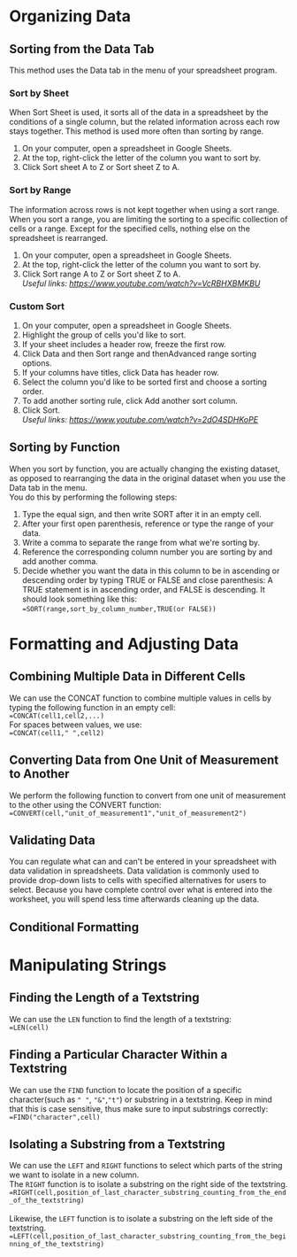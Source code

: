 # Organizing Data
## Sorting from the Data Tab
This method uses the Data tab in the menu of your spreadsheet program.
### Sort by Sheet
When Sort Sheet is used, it sorts all of the data in a spreadsheet by the conditions of a single column, but the related information across each row stays together. This method is used more often than sorting by range.
1. On your computer, open a spreadsheet in Google Sheets.
2. At the top, right-click the letter of the column you want to sort by. 
3. Click Sort sheet A to Z or Sort sheet Z to A.

### Sort by Range
The information across rows is not kept together when using a sort range. When you sort a range, you are limiting the sorting to a specific collection of cells or a range. Except for the specified cells, nothing else on the spreadsheet is rearranged.
1. On your computer, open a spreadsheet in Google Sheets.
2. At the top, right-click the letter of the column you want to sort by. 
3. Click Sort range A to Z or Sort sheet Z to A.<br>
*Useful links:
https://www.youtube.com/watch?v=VcRBHXBMKBU*

### Custom Sort
1. On your computer, open a spreadsheet in Google Sheets.
2. Highlight the group of cells you'd like to sort.
3. If your sheet includes a header row, freeze the first row.
4. Click Data and then Sort range and thenAdvanced range sorting options.
5. If your columns have titles, click Data has header row.
6. Select the column you'd like to be sorted first and choose a sorting order. 
7. To add another sorting rule, click Add another sort column.
8. Click Sort.<br>
*Useful links:
https://www.youtube.com/watch?v=2dO4SDHKoPE*

## Sorting by Function
When you sort by function, you are actually changing the existing dataset, as opposed to rearranging the data in the original dataset when you use the Data tab in the menu.<br>
You do this by performing the following steps:
1. Type the equal sign, and then write SORT after it in an empty cell.
2. After your first open parenthesis, reference or type the range of your data.
3. Write a comma to separate the range from what we're sorting by.
4. Reference the corresponding column number you are sorting by and add another comma.
5. Decide whether you want the data in this column to be in ascending or descending order by typing TRUE or FALSE and close parenthesis: A TRUE statement is in ascending order, and FALSE is descending.
It should look something like this:<br>
`=SORT(range,sort_by_column_number,TRUE(or FALSE))`

# Formatting and Adjusting Data
## Combining Multiple Data in Different Cells
We can use the CONCAT function to combine multiple values in cells by typing the following function in an empty cell:<br>
`=CONCAT(cell1,cell2,...)`<br>
For spaces between values, we use:<br>
`=CONCAT(cell1," ",cell2)`

## Converting Data from One Unit of Measurement to Another
We perform the following function to convert from one unit of measurement to the other using the CONVERT function:<br>
`=CONVERT(cell,"unit_of_measurement1","unit_of_measurement2")`

## Validating Data
You can regulate what can and can't be entered in your spreadsheet with data validation in spreadsheets. Data validation is commonly used to provide drop-down lists to cells with specified alternatives for users to select. Because you have complete control over what is entered into the worksheet, you will spend less time afterwards cleaning up the data.<br>

## Conditional Formatting

# Manipulating Strings
## Finding the Length of a Textstring
We can use the `LEN` function to find the length of a textstring:<br>
`=LEN(cell)`<br>

## Finding a Particular Character Within a Textstring
We can use the `FIND` function to locate the position of a specific character(such as `" "`, `"&"`,`"t"`) or substring in a textstring. Keep in mind that this is case sensitive, thus make sure to input substrings correctly:<br>
`=FIND("character",cell)`

## Isolating a Substring from a Textstring
We can use the `LEFT` and `RIGHT` functions to select which parts of the string we want to isolate in a new column.<br>
The `RIGHT` function is to isolate a substring on the right side of the textstring.<br>
`=RIGHT(cell,position_of_last_character_substring_counting_from_the_end_of_the_textstring)`<br><br>
Likewise, the `LEFT` function is to isolate a substring on the left side of the textstring.<br>
`=LEFT(cell,position_of_last_character_substring_counting_from_the_beginning_of_the_textstring)`
